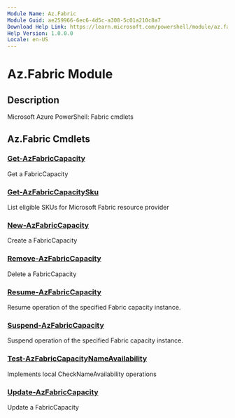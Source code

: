 ```yaml
---
Module Name: Az.Fabric
Module Guid: ae259966-6ec6-4d5c-a308-5c01a210c8a7
Download Help Link: https://learn.microsoft.com/powershell/module/az.fabric
Help Version: 1.0.0.0
Locale: en-US
---
```


# Az.Fabric Module
## Description
Microsoft Azure PowerShell: Fabric cmdlets

## Az.Fabric Cmdlets
### [Get-AzFabricCapacity](Get-AzFabricCapacity.md)
Get a FabricCapacity

### [Get-AzFabricCapacitySku](Get-AzFabricCapacitySku.md)
List eligible SKUs for Microsoft Fabric resource provider

### [New-AzFabricCapacity](New-AzFabricCapacity.md)
Create a FabricCapacity

### [Remove-AzFabricCapacity](Remove-AzFabricCapacity.md)
Delete a FabricCapacity

### [Resume-AzFabricCapacity](Resume-AzFabricCapacity.md)
Resume operation of the specified Fabric capacity instance.

### [Suspend-AzFabricCapacity](Suspend-AzFabricCapacity.md)
Suspend operation of the specified Fabric capacity instance.

### [Test-AzFabricCapacityNameAvailability](Test-AzFabricCapacityNameAvailability.md)
Implements local CheckNameAvailability operations

### [Update-AzFabricCapacity](Update-AzFabricCapacity.md)
Update a FabricCapacity

